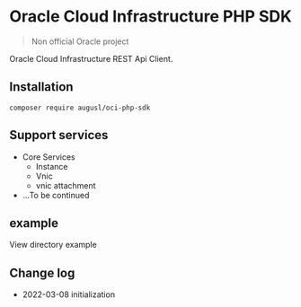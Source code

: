 # Oracle Cloud Infrastructure PHP SDK

> Non official Oracle project


Oracle Cloud Infrastructure REST Api Client.

## Installation

    composer require augusl/oci-php-sdk

## Support services

* Core Services
  * Instance
  * Vnic
  * vnic attachment
* ...To be continued

## example

View directory example

## Change log

* 2022-03-08 initialization
